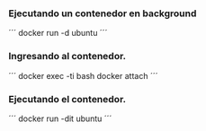 ### Ejecutando un contenedor en background
´´´
docker run -d ubuntu
´´´
### Ingresando al contenedor.
´´´
docker exec -ti <container-id> bash
docker attach <container-id>
´´´
### Ejecutando el contenedor.
´´´
docker run -dit ubuntu 
´´´
